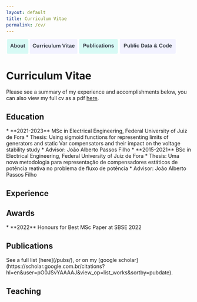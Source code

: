 ```yaml
---
layout: default
title: Curriculum Vitae
permalink: /cv/
---
```

<a href="https://joaoppeters.github.io/about/"><img src="/images/about_button.png" alt="drawing" height="40"/></a><a href="https://joaoppeters.github.io/cv/"><img src="/images/cv_button.png" alt="drawing" height="40"/></a><a href="https://joaoppeters.github.io/pubs/"><img src="/images/pub_button.png" alt="drawing" height="40"/></a><a href="https://joaoppeters.github.io/code/"><img src="/images/code_button.png" alt="drawing" height="40"/></a>


<!--  -->
# Curriculum Vitae
Please see a summary of my experience and accomplishments below, you can also view my full cv as a pdf [here](/files/cv-joaoppeters.pdf).


<!--  -->
<h2> Education </h2>
* **2021-2023** MSc in Electrical Engineering, Federal University of Juiz de Fora
	* Thesis: Using sigmoid functions for representing limits of generators and static Var compensators and their impact on the voltage stability study
	* Advisor: João Alberto Passos Filho
* **2015-2021** BSc in Electrical Engineering, Federal University of Juiz de Fora
	* Thesis: Uma nova metodologia para representação de compensadores estáticos de potência reativa no problema de fluxo de potência
	* Advisor: João Alberto Passos Filho



<h2> Experience </h2>
<!--
* **Aug 2023-** Assistant Professor, Georgia Institute of Technology
* **2020-2023** Postdoctoral Researcher, University of Colorado Boulder
	* Developer for the ARPA-E GO competition
	* Research on optimization of distributed flexible resources
* **2019-2020** Technical Energy Specialist, UK Government (BEIS)
	* Technical advice for policy makers, mostly on demand response
	* Developed the SCORES modeling framework from scratch
* **2016-2019** Graduate Research Assistant, University of Oxford
	* Research on electric vehicle integration, funded by Jaguar Land Rover
* **2018-2022** Consultant Research Scientist, Various
	* Integrated transmission power flow solver into LMP prediction
	* Optimization of smart hot water tank usage for hourly prices
* **2018** Data Science Intern, Five AI
	* Route planning for an autonomous vehicle service in London
 -->

<!--  -->
<h2> Awards </h2>
* **2022** Honours for Best MSc Paper at SBSE 2022



<!--  -->
<h2> Publications </h2>
See a full list [here](/pubs/), or on my [google scholar](https://scholar.google.com.br/citations?hl=en&user=pO0JSvYAAAAJ&view_op=list_works&sortby=pubdate). 



<h2> Teaching </h2>
<!-- 
* **2021-2022** Guest Lecturer, University of Colorado Boulder
	* Electric vehicles and the grid, in the *Grid Connected Systems* class
* **2020** Guest Project Assessor, Carnegie Mellon University
	* Gave feedback on *Energy Transport & Storage* final projects
* **2017-2019** Stipendiary Lecturer, University of Oxford (Christ Church)
	* Gave tutorials on Mathematics for 1st and 2nd year engineers
* **2018-2019** Stipendiary Lecturer, University of Oxford (Mansfield)
	* Gave Electrical Engineering tutorials for 1st and 2nd years
* **2017-2018** Third Year Tutor, University of Oxford
	* Taught tutorials on Signal Processing and Image Analysis
* **2017-2018** Laboratory demonstrator, University of Oxford
	* Helped run several single-day labs on Image Analysis
	* Helped run a week long lab on Microcontrollers

-->
